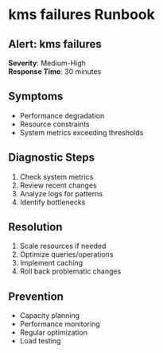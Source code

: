 # kms failures Runbook

## Alert: kms failures

**Severity**: Medium-High  
**Response Time**: 30 minutes

## Symptoms

- Performance degradation
- Resource constraints
- System metrics exceeding thresholds

## Diagnostic Steps

1. Check system metrics
2. Review recent changes
3. Analyze logs for patterns
4. Identify bottlenecks

## Resolution

1. Scale resources if needed
2. Optimize queries/operations
3. Implement caching
4. Roll back problematic changes

## Prevention

- Capacity planning
- Performance monitoring
- Regular optimization
- Load testing
